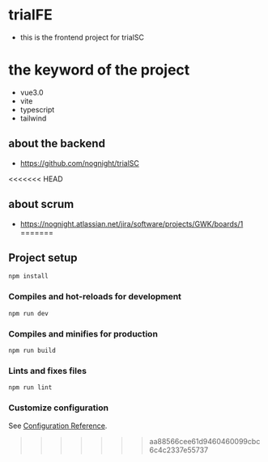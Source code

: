 # trialFE
- this is the frontend project for trialSC

# the keyword of the project
- vue3.0
- vite
- typescript
- tailwind


## about the backend
- https://github.com/nognight/trialSC

<<<<<<< HEAD
## about scrum
- https://nognight.atlassian.net/jira/software/projects/GWK/boards/1
=======

## Project setup
```
npm install
```

### Compiles and hot-reloads for development
```
npm run dev
```

### Compiles and minifies for production
```
npm run build
```

### Lints and fixes files
```
npm run lint
```

### Customize configuration
See [Configuration Reference](https://cli.vuejs.org/config/).

>>>>>>> aa88566cee61d9460460099cbc6c4c2337e55737
